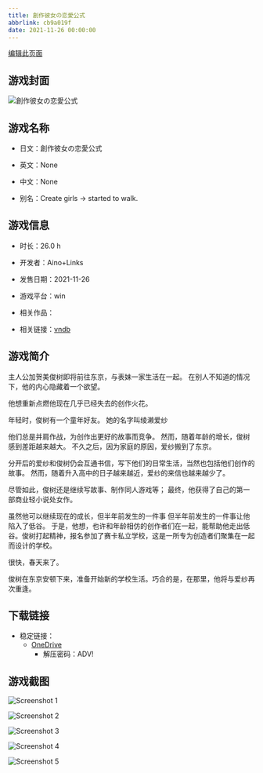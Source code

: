 ```yaml
---
title: 創作彼女の恋愛公式
abbrlink: cb9a019f
date: 2021-11-26 00:00:00
---
```

[编辑此页面](https://github.com/ACG-3/ADV3-source/blob/main/source/_posts/games/%E5%89%B5%E4%BD%9C%E5%BD%BC%E5%A5%B3%E3%81%AE%E6%81%8B%E6%84%9B%E5%85%AC%E5%BC%8F.md)

## 游戏封面

![創作彼女の恋愛公式](https://pan.timero.xyz/d/onedrive/img_lib_001/%E5%89%B5%E4%BD%9C%E5%BD%BC%E5%A5%B3%E3%81%AE%E6%81%8B%E6%84%9B%E5%85%AC%E5%BC%8F_cover.avif)


## 游戏名称

- 日文：創作彼女の恋愛公式
- 英文：None
- 中文：None

- 别名：Create girls → started to walk.


## 游戏信息

- 时长：26.0 h
- 开发者：Aino+Links
- 发售日期：2021-11-26
- 游戏平台：win
- 相关作品：

- 相关链接：[vndb](https://vndb.org/v31136)


## 游戏简介

主人公加贺美俊树即将前往东京，与表妹一家生活在一起。
在别人不知道的情况下，他的内心隐藏着一个欲望。

他想重新点燃他现在几乎已经失去的创作火花。

年轻时，俊树有一个童年好友。
她的名字叫绫濑爱纱

他们总是并肩作战，为创作出更好的故事而竞争。
然而，随着年龄的增长，俊树感到差距越来越大。
不久之后，因为家庭的原因，爱纱搬到了东京。

分开后的爱纱和俊树仍会互通书信，写下他们的日常生活，当然也包括他们创作的故事。
然而，随着升入高中的日子越来越近，爱纱的来信也越来越少了。

尽管如此，俊树还是继续写故事、制作同人游戏等；
最终，他获得了自己的第一部商业轻小说处女作。

虽然他可以继续现在的成长，但半年前发生的一件事
但半年前发生的一件事让他陷入了低谷。
于是，他想，也许和年龄相仿的创作者们在一起，能帮助他走出低谷。俊树打起精神，报名参加了赛卡私立学校，这是一所专为创造者们聚集在一起而设计的学校。

很快，春天来了。

俊树在东京安顿下来，准备开始新的学校生活。巧合的是，在那里，他将与爱纱再次重逢。




## 下载链接

- 稳定链接：
    - [OneDrive](https://pan.timero.xyz/onedrive/adv_lib_001/%E5%89%B5%E4%BD%9C%E5%BD%BC%E5%A5%B3%E3%81%AE%E6%81%8B%E6%84%9B%E5%85%AC%E5%BC%8F)
        - 解压密码：ADV!



## 游戏截图


![Screenshot 1](https://pan.timero.xyz/d/onedrive/img_lib_001/%E5%89%B5%E4%BD%9C%E5%BD%BC%E5%A5%B3%E3%81%AE%E6%81%8B%E6%84%9B%E5%85%AC%E5%BC%8F_Screenshot_1.avif)

![Screenshot 2](https://pan.timero.xyz/d/onedrive/img_lib_001/%E5%89%B5%E4%BD%9C%E5%BD%BC%E5%A5%B3%E3%81%AE%E6%81%8B%E6%84%9B%E5%85%AC%E5%BC%8F_Screenshot_2.avif)

![Screenshot 3](https://pan.timero.xyz/d/onedrive/img_lib_001/%E5%89%B5%E4%BD%9C%E5%BD%BC%E5%A5%B3%E3%81%AE%E6%81%8B%E6%84%9B%E5%85%AC%E5%BC%8F_Screenshot_3.avif)

![Screenshot 4](https://pan.timero.xyz/d/onedrive/img_lib_001/%E5%89%B5%E4%BD%9C%E5%BD%BC%E5%A5%B3%E3%81%AE%E6%81%8B%E6%84%9B%E5%85%AC%E5%BC%8F_Screenshot_4.avif)

![Screenshot 5](https://pan.timero.xyz/d/onedrive/img_lib_001/%E5%89%B5%E4%BD%9C%E5%BD%BC%E5%A5%B3%E3%81%AE%E6%81%8B%E6%84%9B%E5%85%AC%E5%BC%8F_Screenshot_5.avif)

